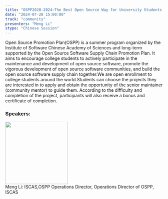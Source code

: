 ```yaml
---
title: "OSPP2020-2024—The Best Open Source Way for University Students in China"
date: "2024-07-28 15:00:00" 
track: "community"
presenters: "Meng Li"
stype: "Chinese Session"
---
```

Open Source Promotion Plan(OSPP) is a summer program organized by the Institute of Software Chinese Academy of Sciences and long-term supported by the Open Source Software Supply Chain Promotion Plan. It aims to encourage college students to actively participate in the maintenance and development of open source software, promote the vigorous development of open source software communities, and build the open source software supply chain together.We are open enrollment to college students around the world.Students can choose the projects they are interested in to apply and obtain the opportunity of the senior maintainer (community mentor) to guide them. According to the difficulty and completion of the project, participants will also receive a bonus and certificate of completion.
 ### Speakers: 
 <img src="https://sessionize.com/image/ba0e-400o400o1-p5z6KFhahEBVsHGeRTZz3T.jpg" width="200" /><br>Meng Li: ISCAS,OSPP Operations Director, Operations Director of OSPP, ISCAS
 <br><br>